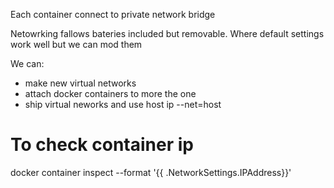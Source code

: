 Each container connect to private network bridge

Netowrking fallows bateries included but removable. Where default settings work well but we can mod them

We can:
 - make new virtual networks
 - attach docker containers to more the one
 - ship virtual neworks and use host ip --net=host

 # To check container ip

 docker container inspect --format '{{ .NetworkSettings.IPAddress}}'